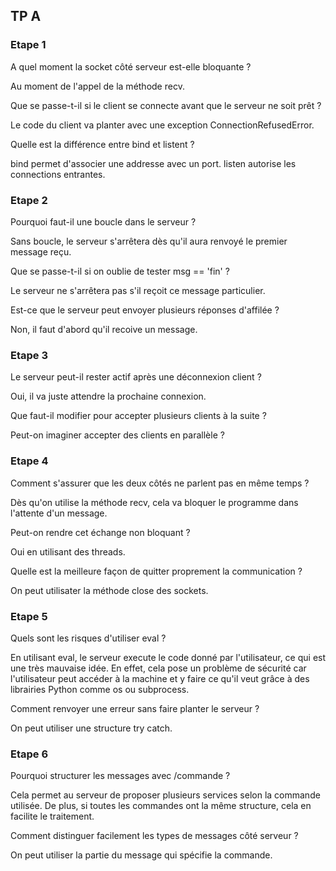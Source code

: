 ## TP A

### Etape 1

A quel moment la socket côté serveur est-elle bloquante ?

Au moment de l'appel de la méthode recv.

Que se passe-t-il si le client se connecte avant que le serveur ne soit prêt ?

Le code du client va planter avec une exception ConnectionRefusedError.

Quelle est la différence entre bind et listent ?

bind permet d'associer une addresse avec un port. listen autorise les connections entrantes.

### Etape 2

Pourquoi faut-il une boucle dans le serveur ?

Sans boucle, le serveur s'arrêtera dès qu'il aura renvoyé le premier message reçu.

Que se passe-t-il si on oublie de tester msg == 'fin' ?

Le serveur ne s'arrêtera pas s'il reçoit ce message particulier.

Est-ce que le serveur peut envoyer plusieurs réponses d'affilée ?

Non, il faut d'abord qu'il recoive un message.

### Etape 3

Le serveur peut-il rester actif après une déconnexion client ?

Oui, il va juste attendre la prochaine connexion.

Que faut-il modifier pour accepter plusieurs clients à la suite ?

Peut-on imaginer accepter des clients en parallèle ?

### Etape 4

Comment s'assurer que les deux côtés ne parlent pas en même temps ?

Dès qu'on utilise la méthode recv, cela va bloquer le programme dans l'attente d'un message.

Peut-on rendre cet échange non bloquant ?

Oui en utilisant des threads.

Quelle est la meilleure façon de quitter proprement la communication ?

On peut utilisater la méthode close des sockets.

### Etape 5

Quels sont les risques d'utiliser eval ?

En utilisant eval, le serveur execute le code donné par l'utilisateur, ce qui est une très mauvaise idée. En effet, cela pose un problème de sécurité car l'utilisateur peut accéder à la machine et y faire ce qu'il veut grâce à des librairies Python comme os ou subprocess.

Comment renvoyer une erreur sans faire planter le serveur ?

On peut utiliser une structure try catch.

### Etape 6

Pourquoi structurer les messages avec /commande ?

Cela permet au serveur de proposer plusieurs services selon la commande utilisée. De plus, si toutes les commandes ont la même structure,
cela en facilite le traitement.

Comment distinguer facilement les types de messages côté serveur ?

On peut utiliser la partie du message qui spécifie la commande.
